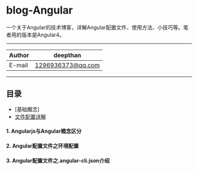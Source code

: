  blog-Angular
 ===========================
 一个关于Angular的技术博客，详解Angular配置文件、使用方法、小技巧等。笔者用的版本是Angular4。  
****
|Author|deepthan|
|---|---
|E-mail|1296936373@qq.com
****

## 目录
* [基础概念]
* [文件配置详解](#横线)

#### 1. Angularjs与Angular概念区分
#### 2. Angular配置文件之环境配置
#### 3. Angular配置文件之.angular-cli.json介绍 
